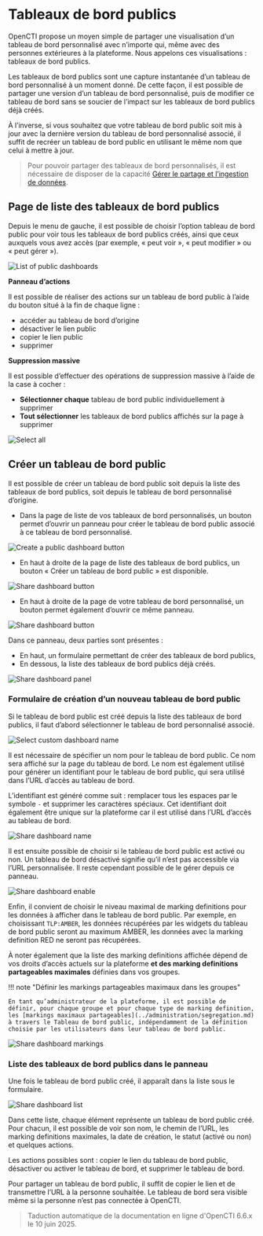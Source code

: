# Tableaux de bord publics

OpenCTI propose un moyen simple de partager une visualisation d’un tableau de bord personnalisé avec n’importe qui, même avec des personnes extérieures à la plateforme. Nous appelons ces visualisations : tableaux de bord publics.

Les tableaux de bord publics sont une capture instantanée d’un tableau de bord personnalisé à un moment donné. De cette façon, il est possible de partager une version d’un tableau de bord personnalisé, puis de modifier ce tableau de bord sans se soucier de l’impact sur les tableaux de bord publics déjà créés.

À l’inverse, si vous souhaitez que votre tableau de bord public soit mis à jour avec la dernière version du tableau de bord personnalisé associé, il suffit de recréer un tableau de bord public en utilisant le même nom que celui à mettre à jour.

> Pour pouvoir partager des tableaux de bord personnalisés, il est nécessaire de disposer de la capacité [Gérer le partage et l’ingestion de données](../administration/users.md).

## Page de liste des tableaux de bord publics

Depuis le menu de gauche, il est possible de choisir l’option tableau de bord public pour voir tous les tableaux de bord publics créés, ainsi que ceux auxquels vous avez accès (par exemple, « peut voir », « peut modifier » ou « peut gérer »).

![List of public dashboards](assets/list_public_dashboards.png)

**Panneau d’actions**

Il est possible de réaliser des actions sur un tableau de bord public à l’aide du bouton situé à la fin de chaque ligne :

- accéder au tableau de bord d’origine
- désactiver le lien public
- copier le lien public
- supprimer

**Suppression massive**

Il est possible d’effectuer des opérations de suppression massive à l’aide de la case à cocher :

- **Sélectionner chaque** tableau de bord public individuellement à supprimer
- **Tout sélectionner** les tableaux de bord publics affichés sur la page à supprimer

![Select all](assets/select_all_public.png)


## Créer un tableau de bord public

Il est possible de créer un tableau de bord public soit depuis la liste des tableaux de bord publics, soit depuis le tableau de bord personnalisé d’origine.

- Dans la page de liste de vos tableaux de bord personnalisés, un bouton permet d’ouvrir un panneau pour créer le tableau de bord public associé à ce tableau de bord personnalisé.

![Create a public dashboard button](assets/create_public_dashboard.png)

- En haut à droite de la page de liste des tableaux de bord publics, un bouton « Créer un tableau de bord public » est disponible.

![Share dashboard button](assets/create_public_dashboard_from_public_list.png)

- En haut à droite de la page de votre tableau de bord personnalisé, un bouton permet également d’ouvrir ce même panneau.

![Share dashboard button](assets/share-dashboard-button.png)

Dans ce panneau, deux parties sont présentes :
- En haut, un formulaire permettant de créer des tableaux de bord publics,
- En dessous, la liste des tableaux de bord publics déjà créés.

![Share dashboard panel](assets/share-public-dashboard-panel.png)

### Formulaire de création d’un nouveau tableau de bord public

Si le tableau de bord public est créé depuis la liste des tableaux de bord publics, il faut d’abord sélectionner le tableau de bord personnalisé associé.

![Select custom dashboard name](assets/select-custom-dashboard.png)

Il est nécessaire de spécifier un nom pour le tableau de bord public. Ce nom sera affiché sur la page du tableau de bord. Le nom est également utilisé pour générer un identifiant pour le tableau de bord public, qui sera utilisé dans l’URL d’accès au tableau de bord.

L’identifiant est généré comme suit : remplacer tous les espaces par le symbole `-` et supprimer les caractères spéciaux. Cet identifiant doit également être unique sur la plateforme car il est utilisé dans l’URL d’accès au tableau de bord.

![Share dashboard name](assets/share-dashboard-name.png)

Il est ensuite possible de choisir si le tableau de bord public est activé ou non. Un tableau de bord désactivé signifie qu’il n’est pas accessible via l’URL personnalisée. Il reste cependant possible de le gérer depuis ce panneau.

![Share dashboard enable](assets/share-dashboard-enable.png)

Enfin, il convient de choisir le niveau maximal de marking definitions pour les données à afficher dans le tableau de bord public. Par exemple, en choisissant `TLP:AMBER`, les données récupérées par les widgets du tableau de bord public seront au maximum AMBER, les données avec la marking definition RED ne seront pas récupérées.

À noter également que la liste des marking definitions affichée dépend de vos droits d’accès actuels sur la plateforme **et des marking definitions partageables maximales** définies dans vos groupes.

!!! note "Définir les markings partageables maximaux dans les groupes"

    En tant qu’administrateur de la plateforme, il est possible de définir, pour chaque groupe et pour chaque type de marking definition, les [markings maximaux partageables](../administration/segregation.md) à travers le Tableau de bord public, indépendamment de la définition choisie par les utilisateurs dans leur tableau de bord public.

![Share dashboard markings](assets/share-dashboard-markings.png)

### Liste des tableaux de bord publics dans le panneau

Une fois le tableau de bord public créé, il apparaît dans la liste sous le formulaire.

![Share dashboard list](assets/share-dashboard-list.png)

Dans cette liste, chaque élément représente un tableau de bord public créé. Pour chacun, il est possible de voir son nom, le chemin de l’URL, les marking definitions maximales, la date de création, le statut (activé ou non) et quelques actions.

Les actions possibles sont : copier le lien du tableau de bord public, désactiver ou activer le tableau de bord, et supprimer le tableau de bord.

Pour partager un tableau de bord public, il suffit de copier le lien et de transmettre l’URL à la personne souhaitée. Le tableau de bord sera visible même si la personne n’est pas connectée à OpenCTI.

> Taduction automatique de la documentation en ligne d'OpenCTI 6.6.x le 10 juin 2025.